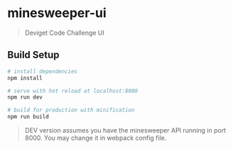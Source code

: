 # minesweeper-ui

> Deviget Code Challenge UI

## Build Setup

``` bash
# install dependencies
npm install

# serve with hot reload at localhost:8080
npm run dev

# build for production with minification
npm run build
```

> DEV version assumes you have the minesweeper API running in port 8000. You may change it in webpack config file.